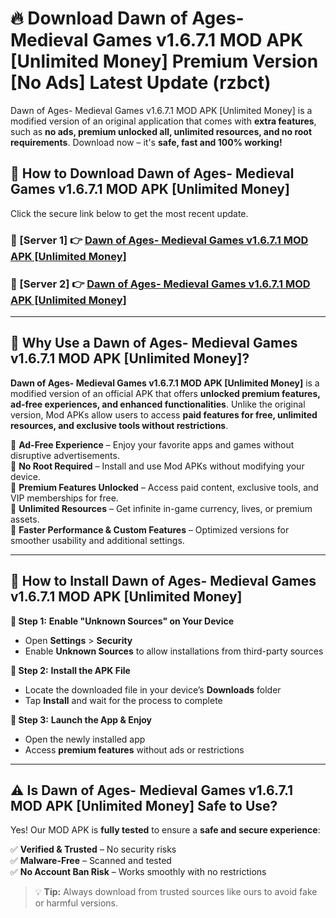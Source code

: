 # 🔥 Download Dawn of Ages- Medieval Games v1.6.7.1 MOD APK [Unlimited Money] Premium Version [No Ads] Latest Update (rzbct) 

Dawn of Ages- Medieval Games v1.6.7.1 MOD APK [Unlimited Money] is a modified version of an original application that comes with **extra features**, such as **no ads, premium unlocked all, unlimited resources, and no root requirements**. Download now – it's **safe, fast and 100% working!**

## **📱 How to Download Dawn of Ages- Medieval Games v1.6.7.1 MOD APK [Unlimited Money]**  

Click the secure link below to get the most recent update.  

 ### **📌 [Server 1] 👉** [Dawn of Ages- Medieval Games v1.6.7.1 MOD APK [Unlimited Money]](https://apkcomod.com?title=Dawn_of_Ages-_Medieval_Games_v1.6.7.1_MOD_APK_[Unlimited_Money])

 ### **📌 [Server 2] 👉** [Dawn of Ages- Medieval Games v1.6.7.1 MOD APK [Unlimited Money]](https://apkcomod.com?title=Dawn_of_Ages-_Medieval_Games_v1.6.7.1_MOD_APK_[Unlimited_Money])

---

## **🤖 Why Use a Dawn of Ages- Medieval Games v1.6.7.1 MOD APK [Unlimited Money]?**  

**Dawn of Ages- Medieval Games v1.6.7.1 MOD APK [Unlimited Money]** is a modified version of an official APK that offers **unlocked premium features, ad-free experiences, and enhanced functionalities**. Unlike the original version, Mod APKs allow users to access **paid features for free, unlimited resources, and exclusive tools without restrictions**.

🔽 **Ad-Free Experience** – Enjoy your favorite apps and games without disruptive advertisements.  
🔽 **No Root Required** – Install and use Mod APKs without modifying your device.  
🔽 **Premium Features Unlocked** – Access paid content, exclusive tools, and VIP memberships for free.  
🔽 **Unlimited Resources** – Get infinite in-game currency, lives, or premium assets.  
🔽 **Faster Performance & Custom Features** – Optimized versions for smoother usability and additional settings.  

---

## **🚀 How to Install Dawn of Ages- Medieval Games v1.6.7.1 MOD APK [Unlimited Money]**  

**🔹 Step 1:** **Enable "Unknown Sources" on Your Device**  
- Open **Settings** > **Security**  
- Enable **Unknown Sources** to allow installations from third-party sources  

**🔹 Step 2:** **Install the APK File**  
- Locate the downloaded file in your device’s **Downloads** folder  
- Tap **Install** and wait for the process to complete  

**🔹 Step 3:** **Launch the App & Enjoy**  
- Open the newly installed app  
- Access **premium features** without ads or restrictions  

---

## **⚠️ Is Dawn of Ages- Medieval Games v1.6.7.1 MOD APK [Unlimited Money] Safe to Use?**  

Yes! Our MOD APK is **fully tested** to ensure a **safe and secure experience**:

✅ **Verified & Trusted** – No security risks  
✅ **Malware-Free** – Scanned and tested  
✅ **No Account Ban Risk** – Works smoothly with no restrictions  

> 💡 **Tip:** Always download from trusted sources like ours to avoid fake or harmful versions.